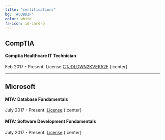 ```yaml
---
title: "certifications"
bg: '#63BD2F'
color: white
fa-icon: id-card-o
---
```


## CompTIA
#### Comptia Healthcare IT Technician
Feb 2017 - Present. License [CTJDLDWN2KVEK52F](https://www.certmetrics.com/comptia/public/verification.aspx)
{:center}

---

## Microsoft
#### MTA: Database Fundamentals
July 2017 - Present. [License](https://www.youracclaim.com/badges/ddfa48f5-981f-445c-a16b-0adfecd18f6d/public_url)
{:center}

#### MTA: Software Development Fundamentals
July 2017 - Present. [License](https://www.youracclaim.com/badges/2bdeff35-cf12-4228-af03-e3485a0c60d8/public_url)
{:center}


